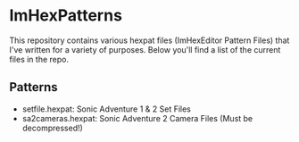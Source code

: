 # ImHexPatterns
This repository contains various hexpat files (ImHexEditor Pattern Files) that I've written for a variety of purposes. Below you'll find a list of the current files in the repo.

## Patterns
- setfile.hexpat: Sonic Adventure 1 & 2 Set Files
- sa2cameras.hexpat: Sonic Adventure 2 Camera Files (Must be decompressed!)
